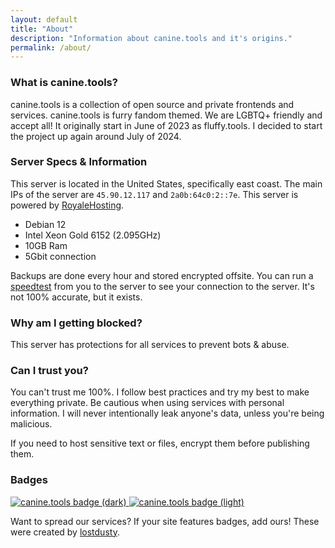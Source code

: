 ```yaml
---
layout: default
title: "About"
description: "Information about canine.tools and it's origins."
permalink: /about/
---
```

### What is canine.tools?
canine.tools is a collection of open source and private frontends and services. canine.tools is furry fandom themed. We are LGBTQ+ friendly and accept all! It originally start in June of 2023 as fluffy.tools. I decided to start the project up again around July of 2024.

### Server Specs & Information
This server is located in the United States, specifically east coast. The main IPs of the server are `45.90.12.117` and `2a0b:64c0:2::7e`. This server is powered by [RoyaleHosting](https://royalehosting.net/).
* Debian 12
* Intel Xeon Gold 6152 (2.095GHz)
* 10GB Ram
* 5Gbit connection

Backups are done every hour and stored encrypted offsite. You can run a [speedtest](https://speedtest.canine.tools) from you to the server to see your connection to the server. It's not 100% accurate, but it exists.

### Why am I getting blocked?
This server has protections for all services to prevent bots & abuse.

### Can I trust you?
You can't trust me 100%. I follow best practices and try my best to make everything private. Be cautious when using services with personal information. I will never intentionally leak anyone's data, unless you're being malicious.

If you need to host sensitive text or files, encrypt them before publishing them.

### Badges
<a href="https://canine.tools" class="badge">
	<img src="{{ site.url }}/assets/images/canine.tools.dark.png" alt="canine.tools badge (dark)">
</a>
<a href="https://canine.tools" class="badge">
	<img src="{{ site.url }}/assets/images/canine.tools.light.png" alt="canine.tools badge (light)">
</a>

Want to spread our services? If your site features badges, add ours! These were created by [lostdusty](https://lostdusty.dev.br/).